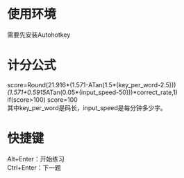 # 使用环境
需要先安装Autohotkey
# 计分公式
score=Round(21.916*(1.571-ATan(1.5*(key_per_word-2.5)))*(1.571+0.5915*ATan(0.05*(input_speed-50)))*correct_rate,1)  
if(score>100) score=100  
其中key_per_word是码长，input_speed是每分钟多少字。
# 快捷键
Alt+Enter：开始练习  
Ctrl+Enter：下一题
